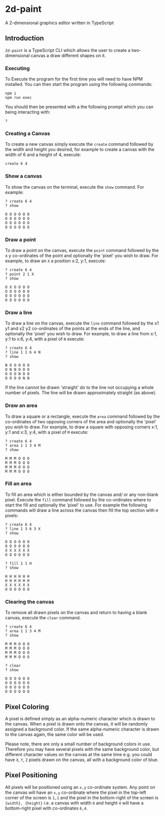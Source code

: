 # 2d-paint
A 2-dimensional graphics editor written in TypeScript

## Introduction

`2d-paint` is a TypeScript CLI which allows the user to create a two-dimensional canvas a draw different shapes on it.

### Executing
To Execute the program for the first time you will need to have NPM installed. 
You can then start the program using the following commands:

```
npm i
npm run exec
```

You should then be presented with a the following prompt which you can being interacting with:

```
?
```

### Creating a Canvas

To create a new canvas simply execute the `create` command followed by the width and height you desired, for example to create a canvas with the width of 6 and a height of 4, execute:

```
create 6 4
```

### Show a canvas

To show the canvas on the terminal, execute the `show` command. For example:

```
? create 6 4
? show

O O O O O O 
O O O O O O 
O O O O O O 
O O O O O O 
```

### Draw a point

To draw a point on the canvas, execute the `point` command followed by the x y co-ordinates of the point and optionally the 'pixel' you wish to draw. For example, to draw an `X` a position x:2, y:1, execute:

```
? create 6 4
? point 2 1 X
? show

O X O O O O 
O O O O O O 
O O O O O O 
O O O O O O 
```

### Draw a line

To draw a line on the canvas, execute the `line` command followed by the x1 y1 and x2 y2 co-ordinates of the points at the ends of the line, and optionally the 'pixel' you wish to draw. For example, to draw a line from x:1, y:1 to x:6, y:4, with a pixel of `N` execute:

```
? create 6 4
? line 1 1 6 4 N
? show

N O O O O O
O N N O O O
O O O N O O
O O O O N N 
```

If the line cannot be drawn 'straight' do to the line not occupying a whole number of pixels. The line will be drawn approximately straight (as above).

### Draw an area

To draw a square or a rectangle, execute the `area` command followed by the co-ordinates of two opposing corners of the area and optionally the 'pixel' you wish to draw. For example, to draw a square with opposing corners x:1, y:1 and x:3, y:4, with a pixel of `M` execute:

```
? create 6 4
? area 1 1 3 4 M
? show

M M M O O O
M M M O O O
M M M O O O
M M M O O O
```

### Fill an area

To fill an area which is either bounded by the canvas and/ or any non-blank pixel. Execute the `fill` command followed by the co-ordinates where to start the fill and optionally the 'pixel' to use. For example the following commands will draw a line across the canvas then fill the top section with `H` pixels:

```
? create 6 4
? line 1 3 6 3 X
? show

O O O O O O
O O O O O O
X X X X X X
O O O O O O

? fill 1 1 H
? show

H H H H H H
H H H H H H
X X X X X X
O O O O O O
```

### Clearing the canvas

To remove all drawn pixels on the canvas and return to having a blank canvas, execute the `clear` command.

```
? create 6 4
? area 1 1 3 4 M
? show

M M M O O O
M M M O O O
M M M O O O
M M M O O O

? clear
? show

O O O O O O 
O O O O O O 
O O O O O O 
O O O O O O 
```

## Pixel Coloring
A pixel is defined simply as an alpha-numeric character which is drawn to the canvas. When a pixel is drawn onto the canvas, it will be randomly assigned a background color. If the same alpha-numeric character is drawn to the canvas again, the same color will be used.

Please note, there are only a small number of background colors in use. Therefore you may have several pixels with the same background color, but different character values on the canvas at the same time e.g. you could have `X`, `Y`, `Z` pixels drawn on the canvas, all with a background color of blue.

## Pixel Positioning
All pixels will be positioned using an `x,y` co-ordinate system. Any point on the canvas will have an `x,y` co-ordinate where the pixel in the top-left corner of the screen is `1,1` and the pixel in the bottom-right of the screen is `{width}, {height}` i.e. a canvas with width `6` and height `4` will have a bottom-right pixel with co-ordinates `6,4`.